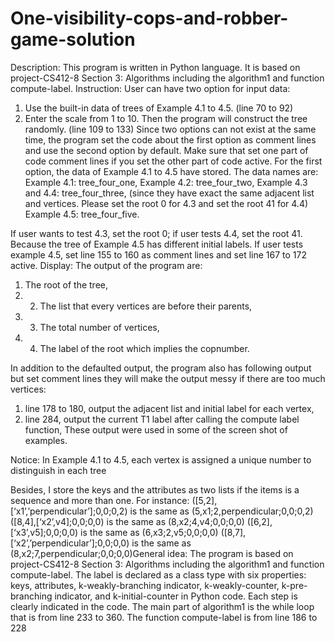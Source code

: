 # One-visibility-cops-and-robber-game-solution

Description:
This program is written in Python language. It is based on project-CS412-8 Section 3:
Algorithms including the algorithm1 and function compute-label. Instruction:
User can have two option for input data:
1. Use the built-in data of trees of Example 4.1 to 4.5. (line 70 to 92)
2. Enter the scale from 1 to 10. Then the program will construct the tree randomly. (line 109 to 133)
Since two options can not exist at the same time, the program set the code about the first
option as comment lines and use the second option by default. Make sure that set one part
of code comment lines if you set the other part of code active. For the first option, the data of Example 4.1 to 4.5 have stored. The data names are:
Example 4.1: tree_four_one, 
Example 4.2: tree_four_two, 
Example 4.3 and 4.4: tree_four_three, (since they have exact the same adjacent list and vertices. Please set the root 0 for 4.3 and set the root 41 for 4.4)
Example 4.5: tree_four_five. 

If user wants to test 4.3, set the root 0; if user tests 4.4, set the root 41. Because the tree of Example 4.5 has different initial labels. If user tests example 4.5, set
line 155 to 160 as comment lines and set line 167 to 172 active. Display:
The output of the program are:
1. The root of the tree, 
2. 2. The list that every vertices are before their parents, 
3. 3. The total number of vertices, 
4. 4. The label of the root which implies the copnumber. 

In addition to the defaulted output, the program also has following output but set
comment lines they will make the output messy if there are too much vertices:
1. line 178 to 180, output the adjacent list and initial label for each vertex, 
2. line 284, output the current T1 label after calling the compute label function, 
These output were used in some of the screen shot of examples.

Notice:
In Example 4.1 to 4.5, each vertex is assigned a unique number to distinguish in each tree

Besides, I store the keys and the attributes as two lists if the items is a sequence and more
than one. For instance:
([5,2],[‘x1’,’perpendicular’];0,0;0,2) is the same as (5,x1;2,perpendicular;0,0;0,2)
([8,4],[‘x2’,v4];0,0;0,0) is the same as (8,x2;4,v4;0,0;0,0)
([6,2],[‘x3’,v5];0,0;0,0) is the same as (6,x3;2,v5;0,0;0,0)
([8,7],[‘x2’,’perpendicular’];0,0;0,0) is the same as (8,x2;7,perpendicular;0,0;0,0)General idea:
The program is based on project-CS412-8 Section 3: Algorithms including the algorithm1
and function compute-label. The label is declared as a class type with six properties: keys, attributes, k-weakly-branching indicator, k-weakly-counter, k-pre-branching indicator, and
k-initial-counter in Python code. Each step is clearly indicated in the code. The main part of algorithm1 is the while loop
that is from line 233 to 360. The function compute-label is from line 186 to 228
